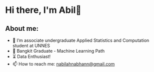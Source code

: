 # Hi there, I'm Abil👋


## About me:
- 🔭 I’m associate undergraduate Applied Statistics and Computation student at UNNES
- 📖 Bangkit Graduate - Machine Learning Path
- ⏳ Data Enthusiast! 
- 📫 How to reach me: nabilahnabhann@gmail.com
